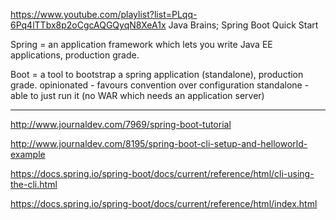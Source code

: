 

https://www.youtube.com/playlist?list=PLqq-6Pq4lTTbx8p2oCgcAQGQyqN8XeA1x
Java Brains; Spring Boot Quick Start 


Spring = an application framework which lets you write Java EE applications, production grade.

Boot = a tool to bootstrap a spring application (standalone), production grade.
     opinionated - favours convention over configuration
     standalone - able to just run it (no WAR which needs an application server)

---

http://www.journaldev.com/7969/spring-boot-tutorial

http://www.journaldev.com/8195/spring-boot-cli-setup-and-helloworld-example

https://docs.spring.io/spring-boot/docs/current/reference/html/cli-using-the-cli.html

https://docs.spring.io/spring-boot/docs/current/reference/html/index.html



